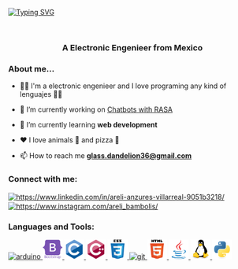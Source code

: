 [![Typing SVG](https://readme-typing-svg.herokuapp.com/?lines=Hi!+I'm+Areli+Anzures+💞️)](https://git.io/typing-svg)

<img src="https://www.google.com/url?sa=i&url=https%3A%2F%2Fes.dreamstime.com%2Fdibujo-koala-en-un-%25C3%25A1rbol-vector-o-ilustraci%25C3%25B3n-de-color-image160153078&psig=AOvVaw317iVKdSAgv60Y5o5LDUpz&ust=1651681944687000&source=images&cd=vfe&ved=0CAkQjRxqFwoTCPDlsvLgw_cCFQAAAAAdAAAAABAj" alt="">
<h3 align="center">A Electronic Engenieer from Mexico</h3>

<h3 align="left">About me...</h3>

- 👷‍♀️ I'm a electronic engenieer and I love programing any kind of lenguajes 👩‍💻 

- 🔭 I’m currently working on [Chatbots with RASA](https://github.com/Areli-Anzures/chatmis-uami)

- 🌱 I’m currently learning **web development**

- ❤ I love animals 🐔 and pizza 🍕

- 📫 How to reach me **glass.dandelion36@gmail.com**

<h3 align="left">Connect with me:</h3>
<p align="left">
<a href="https://linkedin.com/in/https://www.linkedin.com/in/areli-anzures-villarreal-9051b3218/" target="blank"><img align="center" src="https://raw.githubusercontent.com/rahuldkjain/github-profile-readme-generator/master/src/images/icons/Social/linked-in-alt.svg" alt="https://www.linkedin.com/in/areli-anzures-villarreal-9051b3218/" height="30" width="40" /></a>
<a href="https://instagram.com/https://www.instagram.com/areli_bambolis/" target="blank"><img align="center" src="https://raw.githubusercontent.com/rahuldkjain/github-profile-readme-generator/master/src/images/icons/Social/instagram.svg" alt="https://www.instagram.com/areli_bambolis/" height="30" width="40" /></a>
</p>

<h3 align="left">Languages and Tools:</h3>
<p align="left"> <a href="https://www.arduino.cc/" target="_blank" rel="noreferrer"> <img src="https://cdn.worldvectorlogo.com/logos/arduino-1.svg" alt="arduino" width="40" height="40"/> </a> <a href="https://getbootstrap.com" target="_blank" rel="noreferrer"> <img src="https://raw.githubusercontent.com/devicons/devicon/master/icons/bootstrap/bootstrap-plain-wordmark.svg" alt="bootstrap" width="40" height="40"/> </a> <a href="https://www.cprogramming.com/" target="_blank" rel="noreferrer"> <img src="https://raw.githubusercontent.com/devicons/devicon/master/icons/c/c-original.svg" alt="c" width="40" height="40"/> </a> <a href="https://www.w3schools.com/cpp/" target="_blank" rel="noreferrer"> <img src="https://raw.githubusercontent.com/devicons/devicon/master/icons/cplusplus/cplusplus-original.svg" alt="cplusplus" width="40" height="40"/> </a> <a href="https://www.w3schools.com/css/" target="_blank" rel="noreferrer"> <img src="https://raw.githubusercontent.com/devicons/devicon/master/icons/css3/css3-original-wordmark.svg" alt="css3" width="40" height="40"/> </a> <a href="https://git-scm.com/" target="_blank" rel="noreferrer"> <img src="https://www.vectorlogo.zone/logos/git-scm/git-scm-icon.svg" alt="git" width="40" height="40"/> </a> <a href="https://www.w3.org/html/" target="_blank" rel="noreferrer"> <img src="https://raw.githubusercontent.com/devicons/devicon/master/icons/html5/html5-original-wordmark.svg" alt="html5" width="40" height="40"/> </a> <a href="https://www.java.com" target="_blank" rel="noreferrer"> <img src="https://raw.githubusercontent.com/devicons/devicon/master/icons/java/java-original.svg" alt="java" width="40" height="40"/> </a> <a href="https://www.linux.org/" target="_blank" rel="noreferrer"> <img src="https://raw.githubusercontent.com/devicons/devicon/master/icons/linux/linux-original.svg" alt="linux" width="40" height="40"/> </a> <a href="https://www.python.org" target="_blank" rel="noreferrer"> <img src="https://raw.githubusercontent.com/devicons/devicon/master/icons/python/python-original.svg" alt="python" width="40" height="40"/> </a> </p>

